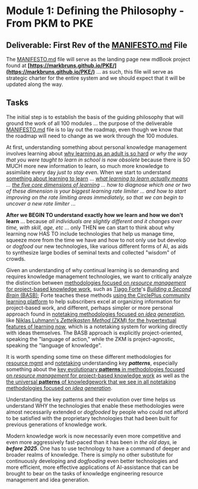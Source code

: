 # **Module 1: Defining the Philosophy \- From PKM to PKE**

## **Deliverable:** First Rev of the [MANIFESTO.md](/Manifesto.md) File

The [MANIFESTO.md](/Manifesto.md) file will serve as the landing page new mdBook project found at **[https://markbruns.github.io/PKE/](https://markbruns.github.io/PKE/)** ... as such, this file will serve as strategic charter for the entire system and we should expect that it will be updated along the way.

## **Tasks** 

The initial step is to establish the basis of the guiding philosophy that will ground the work of all 100 modules ... the purpose of the deliverable [MANIFESTO.md](/Manifesto.md) file is to lay out the roadmap, even though we know that the roadmap will need to change as we work through the 100 modules. 

At first, understanding something about personal knowledge management involves learning about [why learning as an adult is so hard](https://www.youtube.com/watch?v=FWdN2qVJZVQ) *or why the way that you were taught to learn in school is now obsolete* because there is SO MUCH more new information to learn, so much more knowledge to assimilate every day *just to stay even*. When we start to understand [something about learning to learn](https://www.youtube.com/watch?v=dYRmZdwi9mo) ... *[what learning to learn actually means](https://www.youtube.com/watch?v=dYRmZdwi9mo&t=83s) ... [the five core dimensions of learning](https://www.youtube.com/watch?v=dYRmZdwi9mo&t=334s) ... how to diagnose which one or two of these dimension is your biggest learning rate limiter ... and how to start improving on the rate limiting areas immediately, so that we can begin to uncover a new rate limiter* ... 

**After we BEGIN TO understand exactly how we learn and how we don't learn** ... because *all individuals are slightly different and it changes over time, with skill, age, etc* ... only THEN we can start to think about why learning now HAS TO include technologies that help us manage time, squeeze more from the time we have and how to not only use but develop or *dogfood* our new technologies, like various different forms of AI, as aids to synthesize large bodies of seminal texts and collected "wisdom" of crowds. 

Given an understanding of why continual learning is so demanding and requires knowledge management technologies, we want to critically analyze the distinction between [methodologies focused on *resource management* for project-based knowledge work](./nested/001_1.md), such as [Tiago Forte](https://fortelabs.com/blog/tiagos-2025-projects-questions-and-intentions/)'s [*Building a Second Brain* (BASB)](https://fortelabs.com/blog/category/building-a-second-brain/); Forte teaches these methods [using the CirclePlus community learning platform](https://circle.so/plus) to help subscribers excel at organizing information for project-based work, and different, perhaps simpler or more personal approach found in [notetaking methodologies focused on *idea generation*](./nested/001_2.md), like [Niklas Luhmann's *Zettelkasten Method* (ZKM) for the hypertextual features of learning now](https://zettelkasten.de/introduction/), which is a notetaking system for working directly with ideas themselves. The BASB approach is explicitly project-oriented, speaking the "language of action," while the ZKM is project-agnostic, speaking the "language of knowledge". 

It is worth spending some time on these different methodologies for [resource mgmt](./nested/001_1.md) and [notetaking](./nested/001_2.md) understanding key ***patterns***, especially something about the [key evolutionary **patterns** in methodologies focused on *resource management* for project-based knowledge work](./001_1.md#key-evolutionary-patterns) as well as the [the universal **patterns** of knowledgework that we see in all notetaking methodologies focused on *idea generation*](./001_2.md#the-universal-patterns-of-knowledge-work). 

Understanding the key patterns and their evolution over time helps us understand WHY the technologies that enable these methodologies were almost necessarily extended or *dogfooded* by people who could not afford to be satisfied with the proprietary technologies that had been built for previous generations of knowledge work. 

Modern knowledge work is now necessarily even more competitive and even more aggressively fast-paced than it has been in *the old days,* ie ***before 2025***.  One has to use technology to have a command of deeper and broader realms of knowledge. There is simply no other substitute for continuously developing and *dogfooding* even better technologies and more efficient, more effective applications of AI-assistance that can be brought to bear on the tasks of knowledge engineering resource management and idea generation. 
